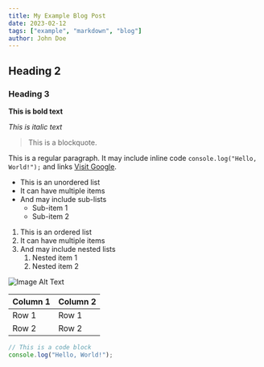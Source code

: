 ```yaml
---
title: My Example Blog Post
date: 2023-02-12
tags: ["example", "markdown", "blog"]
author: John Doe
---
```


## Heading 2

### Heading 3

**This is bold text**

_This is italic text_

> This is a blockquote.

This is a regular paragraph. It may include inline code `console.log("Hello, World!");` and links [Visit Google](https://www.google.com).

- This is an unordered list
- It can have multiple items
- And may include sub-lists
  - Sub-item 1
  - Sub-item 2

1. This is an ordered list
2. It can have multiple items
3. And may include nested lists
   1. Nested item 1
   2. Nested item 2

![Image Alt Text](https://example.com/image.jpg "Image Title")

| Column 1 | Column 2 |
| -------- | -------- |
| Row 1    | Row 1    |
| Row 2    | Row 2    |

```javascript
// This is a code block
console.log("Hello, World!");
```

